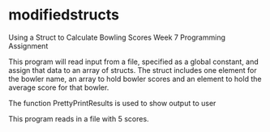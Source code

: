 # modifiedstructs

Using a Struct to Calculate Bowling Scores
Week 7 Programming Assignment

This program will read input from a file, specified as a global constant, and assign that data to an array of
structs. The struct includes one element for the bowler name, an array to hold bowler scores and an element
to hold the average score for that bowler.

The function PrettyPrintResults is used to show output to user

This program reads in a file with 5 scores.
